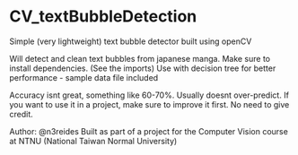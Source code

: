 # CV_textBubbleDetection
Simple (very lightweight) text bubble detector built using openCV

Will detect and clean text bubbles from japanese manga. Make sure to install dependencies. (See the imports)
Use with decision tree for better performance - sample data file included 

Accuracy isnt great, something like 60-70%. Usually doesnt over-predict.
If you want to use it in a project, make sure to improve it first. 
No need to give credit. 

Author: @n3reides
Built as part of a project for the Computer Vision course at NTNU (National Taiwan Normal University) 

